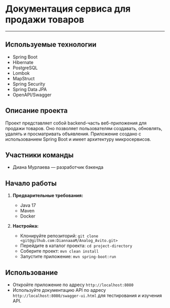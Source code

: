 # Документация сервиса для продажи товаров
__________________________________________
## Используемые технологии

- Spring Boot
- Hibernate
- PostgreSQL
- Lombok
- MapStruct
- Spring Security
- Spring Data JPA
- OpenAPI/Swagger

## Описание проекта

Проект представляет собой backend-часть веб-приложения для продажи товаров. Оно позволяет пользователям создавать, обновлять, удалять и просматривать объявления. Приложение создано с использованием Spring Boot и имеет архитектуру микросервисов.

## Участники команды

- Диана Мурлаева — разработчик бэкенда

## Начало работы

1. **Предварительные требования:**
    - Java 17
    - Maven
    - Docker

2. **Настройка:**
    - Клонируйте репозиторий: `git clone <git@github.com:DiannaaaM/Analog_Avito.git>`
    - Перейдите в каталог проекта: `cd project-directory`
    - Соберите проект: `mvn clean install`
    - Запустите приложение: `mvn spring-boot:run`

## Использование

- Откройте приложение по адресу `http://localhost:8080`
- Используйте документацию API по адресу `http://localhost:8080/swagger-ui.html` для тестирования и изучения API.